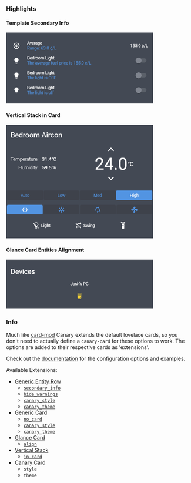 ### Highlights

#### Template Secondary Info
<img src="https://github.com/jcwillox/lovelace-canary/blob/master/examples/secondary-info.png?raw=true" width="400px">

#### Vertical Stack in Card
<img src="https://github.com/jcwillox/lovelace-canary/blob/master/examples/vertical-stack-in-card.png?raw=true" width="400px">

#### Glance Card Entities Alignment
<img src="https://github.com/jcwillox/lovelace-canary/blob/master/examples/glances-align.png?raw=true" width="400px">

### Info

Much like [card-mod] Canary extends the default lovelace cards, so you don't need to actually define a `canary-card` for these options to work. The options are added to their respective cards as 'extensions'.

Check out the [documentation] for the configuration options and examples.

Available Extensions:
* [Generic Entity Row](https://github.com/jcwillox/lovelace-canary/wiki/Generic-Entity-Row)
	* [`secondary_info`](https://github.com/jcwillox/lovelace-canary/wiki/Generic-Entity-Row#secondary_info)
	* [`hide_warnings`](https://github.com/jcwillox/lovelace-canary/wiki/Generic-Entity-Row#hide_warnings)
	* [`canary_style`](https://github.com/jcwillox/lovelace-canary/wiki/Generic-Entity-Row#canary_style)
	* [`canary_theme`](https://github.com/jcwillox/lovelace-canary/wiki/Generic-Entity-Row#canary_theme)
* [Generic Card](https://github.com/jcwillox/lovelace-canary/wiki/Generic-Card)
	* [`no_card`](https://github.com/jcwillox/lovelace-canary/wiki/Generic-Card#no_card)
	* [`canary_style`](https://github.com/jcwillox/lovelace-canary/wiki/Generic-Card#canary_style)
	* [`canary_theme`](https://github.com/jcwillox/lovelace-canary/wiki/Generic-Card#canary_theme)
* [Glance Card](https://github.com/jcwillox/lovelace-canary/wiki/Glance-Card)
	* [`align`](https://github.com/jcwillox/lovelace-canary/wiki/Glance-Card#align)
* [Vertical Stack](https://github.com/jcwillox/lovelace-canary/wiki/Vertical-Stack)
	* [`in_card`](https://github.com/jcwillox/lovelace-canary/wiki/Vertical-Stack#in_card)
* [Canary Card](https://github.com/jcwillox/lovelace-canary/wiki/Canary-Card)
	* `style`
	* `theme`

[card-mod]: https://github.com/thomasloven/lovelace-card-mod
[documentation]: https://github.com/jcwillox/lovelace-canary/wiki
